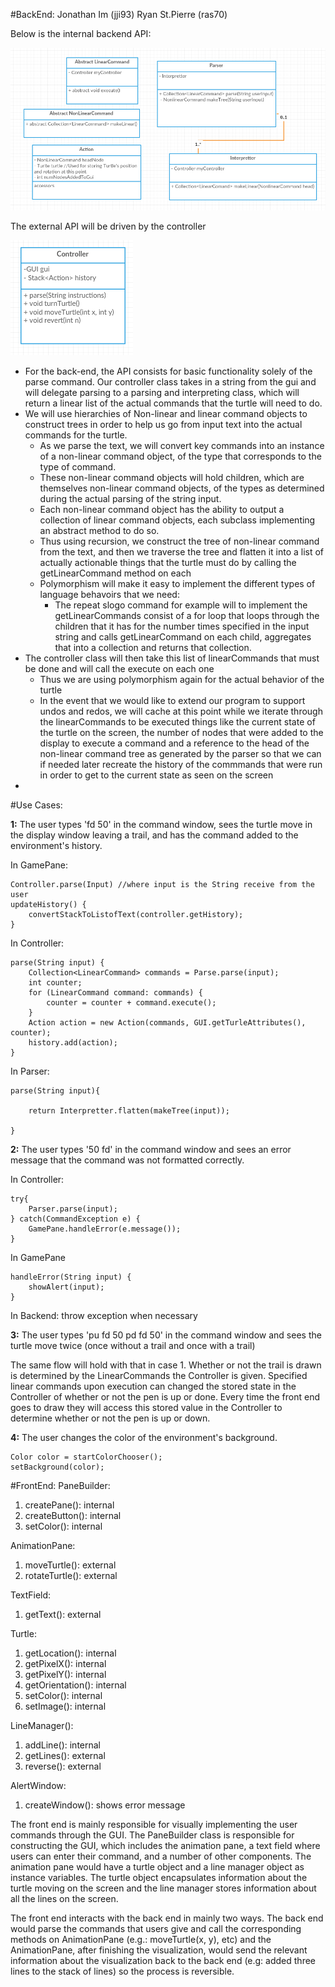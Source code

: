 
#BackEnd:
Jonathan Im (jji93)
Ryan St.Pierre (ras70)

Below is the internal backend API:

![header](images/backEndInternalAPI2.png "Backend Internal API")

The external API will be driven by the controller 

![header](images/backEndExternal2.png "Backend External API")


* For the back-end, the API consists for basic functionality solely of the parse command. Our controller class takes in a string from the gui and will delegate parsing to a parsing and interpreting class, which will return a linear list of the actual commands that the turtle will need to do.
* We will use hierarchies of Non-linear and linear command objects to construct trees in order to help us go from input text into the actual commands for the turtle. 
  *  As we parse the text, we will convert key commands into an instance of a non-linear command object, of the type that corresponds to the type of command.
  * These non-linear command objects will hold children, which are themselves non-linear command objects, of the types as determined during the actual parsing of the string input.
  * Each non-linear command object has the ability to output a collection of linear command objects, each subclass implementing an abstract method to do so.
  * Thus using recursion, we construct the tree of non-linear command from the text, and then we traverse the tree and flatten it into a list of actually actionable things that the turtle must do by calling the getLinearCommand method on each
  * Polymorphism will make it easy to implement the different types of language behavoirs that we need:
    * The repeat slogo command for example will to implement the getLinearCommands consist of a for loop that loops through the children that it has for the number times specified in the input string and calls getLinearCommand on each child, aggregates that into a collection and returns that collection.
* The controller class will then take this  list of linearCommands  that must be done and will call the execute on each one
  * Thus we are using polymorphism again for the actual behavior of the turtle
  * In the event that we would like to extend our program to support undos and redos, we will cache at this point while we iterate through the linearCommands to be executed things like the current state of the turtle on the screen, the number of nodes that were added to the display to execute a command and a reference to the head of the non-linear command tree as generated by the parser so that we can if needed later recreate the history of the commmands that were run in order to get to the current state as seen on the screen
* 


#Use Cases: 

**1:** The user types 'fd 50' in the command window, sees the turtle move in the display window leaving a trail, and has the command added to the environment's history.

In GamePane:

	Controller.parse(Input) //where input is the String receive from the user
	updateHistory() {
		convertStackToListofText(controller.getHistory);
	}

In Controller:

	parse(String input) {
		Collection<LinearCommand> commands = Parse.parse(input);
		int counter;
		for (LinearCommand command: commands) {
			counter = counter + command.execute();
		}
		Action action = new Action(commands, GUI.getTurleAttributes(), counter);
		history.add(action);
	}

In Parser: 

	parse(String input){ 
	
		return Interpretter.flatten(makeTree(input));
	
	}
	
**2:** The user types '50 fd' in the command window and sees an error message that the command was not formatted correctly.

In Controller:

	try{ 
		Parser.parse(input);
	} catch(CommandException e) {
		GamePane.handleError(e.message());
	}
	
In GamePane

	handleError(String input) {
		showAlert(input);
	}
	
In Backend: throw exception when necessary

**3:** The user types 'pu fd 50 pd fd 50' in the command window and sees the turtle move twice (once without a trail and once with a trail)

The same flow will hold with that in case 1.  Whether or not the trail is drawn is determined by the LinearCommands the Controller is given. Specified linear commands upon execution can changed the stored state in the Controller of whether or not the pen is up or done. Every time the front end goes to draw they will access this stored value in the Controller to determine whether or not the pen is up or down.

**4:** The user changes the color of the environment's background.

	Color color = startColorChooser();
	setBackground(color);
	

#FrontEnd:
PaneBuilder:
1) createPane(): internal 
2) createButton(): internal
3) setColor(): internal

AnimationPane:
1) moveTurtle(): external 
2) rotateTurtle(): external 

TextField:
1) getText(): external 

Turtle:
1) getLocation(): internal
2) getPixelX(): internal
3) getPixelY(): internal
4) getOrientation(): internal
5) setColor(): internal
6) setImage(): internal

LineManager():
1) addLine(): internal
2) getLines(): external 
3) reverse(): external 

AlertWindow:
1) createWindow(): shows error message

The front end is mainly responsible for visually implementing the user commands through the GUI. The PaneBuilder class is responsible for constructing the GUI, which includes the animation pane, a text field where users can enter their command, and a number of other components. The animation pane would have a turtle object and a line manager object as instance variables. The turtle object encapsulates information about the turtle moving on the screen and the line manager stores information about all the lines on the screen. 

The front end interacts with the back end in mainly two ways. The back end would parse the commands that users give and call the corresponding methods on AnimationPane (e.g.: moveTurtle(x, y), etc) and the AnimationPane, after finishing the visualization, would send the relevant information about the visualization back to the back end (e.g: added three lines to the stack of lines) so the process is reversible. 









